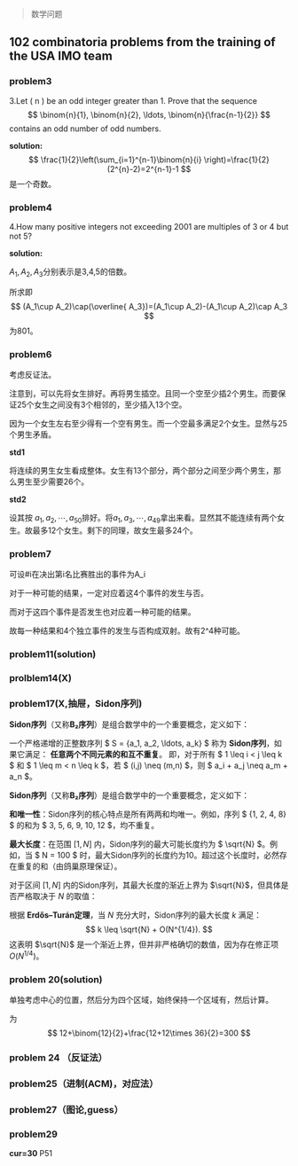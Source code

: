 > 数学问题

## 102 combinatoria problems from the training of the USA IMO team

### problem3

3.Let ( n ) be an odd integer greater than 1. Prove that the sequence   
$$
\binom{n}{1}, \binom{n}{2}, \ldots, \binom{n}{\frac{n-1}{2}}  
$$
 contains an odd number of odd numbers.

**solution:**
$$
\frac{1}{2}\left(\sum_{i=1}^{n-1}\binom{n}{i} \right)=\frac{1}{2}(2^{n}-2)=2^{n-1}-1
$$
是一个奇数。

### problem4

4.How many positive integers not exceeding 2001 are multiples of 3 or 4 but not 5?

**solution:**

$A_1,A_2,A_3$分别表示是3,4,5的倍数。

所求即
$$
(A_1\cup A_2)\cap(\overline{ A_3})=(A_1\cup A_2)-(A_1\cup A_2)\cap A_3
$$
为801。



### problem6

考虑反证法。

注意到，可以先将女生排好。再将男生插空。且同一个空至少插2个男生。而要保证25个女生之间没有3个相邻的，至少插入13个空。

因为一个女生左右至少得有一个空有男生。而一个空最多满足2个女生。显然与25个男生矛盾。

**std1**

将连续的男生女生看成整体。女生有13个部分，两个部分之间至少两个男生，那么男生至少需要26个。

**std2**

设其按 $a_1,a_2,\cdots,a_{50}$排好。将$a_1,a_3,\cdots,a_{49}$拿出来看。显然其不能连续有两个女生。故最多12个女生。剩下的同理，故女生最多24个。

### problem7

可设#i在决出第i名比赛胜出的事件为A_i 

对于一种可能的结果，一定对应着这4个事件的发生与否。

而对于这四个事件是否发生也对应着一种可能的结果。

故每一种结果和4个独立事件的发生与否构成双射。故有2^4种可能。

### problem11(solution)

### prolblem14(X)

### problem17(X,抽屉，Sidon序列)



**Sidon序列**（又称**B₂序列**）是组合数学中的一个重要概念，定义如下：

一个严格递增的正整数序列 $ S = \{a_1, a_2, \ldots, a_k\} $ 称为 **Sidon序列**，如果它满足： 
**任意两个不同元素的和互不重复**。 
即，对于所有 $ 1 \leq i < j \leq k $ 和 $ 1 \leq m < n \leq k $，若 $ (i,j) \neq (m,n) $，则 $ a_i + a_j \neq a_m + a_n $。

**Sidon序列**（又称**B₂序列**）是组合数学中的一个重要概念，定义如下：

**和唯一性**：Sidon序列的核心特点是所有两两和均唯一。例如，序列 $ \{1, 2, 4, 8\} $ 的和为 $ 3, 5, 6, 9, 10, 12 $，均不重复。

**最大长度**：在范围 $[1, N]$ 内，Sidon序列的最大可能长度约为 $ \sqrt{N} $。例如，当 $ N = 100 $ 时，最大Sidon序列的长度约为10。超过这个长度时，必然存在重复的和（由鸽巢原理保证）。



对于区间 $[1, N]$ 内的Sidon序列，其最大长度的渐近上界为 $\sqrt{N}$，但具体是否严格取决于 $N$ 的取值：



根据 **Erdős–Turán定理**，当 $N$ 充分大时，Sidon序列的最大长度 $k$ 满足：  
$$
k \leq \sqrt{N} + O(N^{1/4}).
$$
这表明 $\sqrt{N}$ 是一个渐近上界，但并非严格确切的数值，因为存在修正项 $O(N^{1/4})$。  

### problem 20(solution)

单独考虑中心的位置，然后分为四个区域，始终保持一个区域有，然后计算。

为
$$
12+\binom{12}{2}+\frac{12+12\times 36}{2}=300
$$

### problem 24 （反证法）



### problem25（进制(ACM)，对应法）

### problem27（图论,guess）



### problem29 

**cur=30** P51



